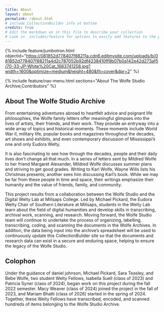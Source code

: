 ```yaml
---
title: About
layout: about
permalink: /about.html
# include CollectionBuilder info at bottom
credits: true
# Edit the markdown on in this file to describe your collection
# Look in _includes/feature for options to easily add features to the page
---
```


{% include feature/jumbotron.html objectid="https://081852d778407f88211a.cdn6.editmysite.com/uploads/b/081852d778407f88211a4d2c787052b92df4238410ff9b07b0a142e42d273af5/70-33-JP-White%20Cat_1683741258.jpg?width=1600&optimize=medium&height=480&fit=cover&dpr=2" %} 

{% include feature/nav-menu.html sections="About The Wolfe Studio Archive;Contributors" %}

## About The Wolfe Studio Archive

From entertaining adventures abroad to heartfelt advice and poignant life philosophies, the Wolfe family letters offer meaningful glimpses into the lives of artists, their friends, and their work. They provide an entryway into a wide array of topics and historical moments. These moments include World War II, military life, popular books and magazines throughout the decades, art shows and exhibits, and even contemporary discussion of Mississippi’s one and only Eudora Welty.

It is also fascinating to see how through the decades, people and their daily lives don’t change all that much. In a series of letters sent by Mildred Wolfe to her friend Margaret Alexander, Mildred Wolfe discusses summer plans and striving to get good grades. Writing to Karl Wolfe, Wayne Wills lists his Christmas presents; another sees him discussing Karl’s book. While we may be far from these people in time and space, their writings emphasize their humanity and the value of friends, family, and community.

This project results from a collaboration between the Wolfe Studio and the Digital Welty Lab at Millsaps College. Led by Michael Pickard, the Eudora Welty Chair of Southern Literature at Millsaps, students in the Welty Lab learn about the field of digital humanities and develop skills in transcribing, archival work, scanning, and research. Moving forward, the Wolfe Studio team will continue to undertake the process of organizing, labelling, transcribing, coding, and scanning the documents in the Wolfe Archives. In addition, the data being input into the archive’s spreadsheet will be used to continuously update this CollectionBuilder site so that the documents and research data can exist in a secure and enduring space, helping to ensure the legacy of the Wolfe Studio.

## Colophon

Under the guidance of daniel johnson, Michael Pickard, Sara Teasley, and Bebe Wolfe, two student Welty Fellows, Isabella Suell (class of 2023) and Patricia Syner (class of 2024), began work on this project during the fall 2022 semester. Macy Weaver (class of 2024) joined the project in the fall of 2023, and Mariam Bhatti (class of 2026) started in the spring of 2024. Together, these Welty Fellows have transcribed, encoded, and scanned hundreds of items belonging to the Wolfe Studio Archive.
